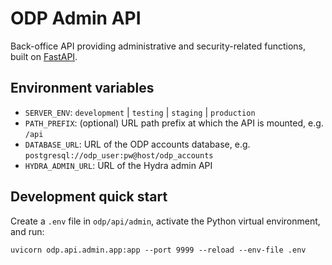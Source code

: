 # ODP Admin API

Back-office API providing administrative and security-related functions,
built on [FastAPI](https://fastapi.tiangolo.com/).

## Environment variables

- `SERVER_ENV`: `development` | `testing` | `staging` | `production`
- `PATH_PREFIX`: (optional) URL path prefix at which the API is mounted, e.g. `/api`
- `DATABASE_URL`: URL of the ODP accounts database, e.g. `postgresql://odp_user:pw@host/odp_accounts`
- `HYDRA_ADMIN_URL`: URL of the Hydra admin API

## Development quick start

Create a `.env` file in `odp/api/admin`, activate the Python virtual environment, and run:

    uvicorn odp.api.admin.app:app --port 9999 --reload --env-file .env
